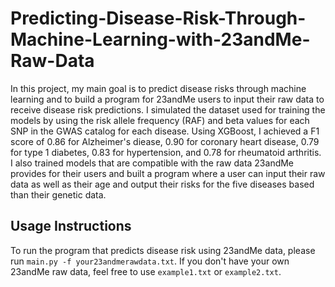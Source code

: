 # Predicting-Disease-Risk-Through-Machine-Learning-with-23andMe-Raw-Data

In this project, my main goal is to predict disease risks through machine learning and to build a program for 23andMe users to input their raw data to receive disease risk predictions. I simulated the dataset used for training the models by using the risk allele frequency (RAF) and beta values for each SNP in the GWAS catalog for each disease. Using XGBoost, I achieved a F1 score of 0.86 for Alzheimer's diease, 0.90 for coronary heart disease, 0.79 for type 1 diabetes, 0.83 for hypertension, and 0.78 for rheumatoid arthritis. I also trained models that are compatible with the raw data 23andMe provides for their users and built a program where a user can input their raw data as well as their age and output their risks for the five diseases based than their genetic data. 

## Usage Instructions 

To run the program that predicts disease risk using 23andMe data, please run `main.py -f your23andmerawdata.txt`. If you don't have your own 23andMe raw data, feel free to use  `example1.txt` or `example2.txt`. 



